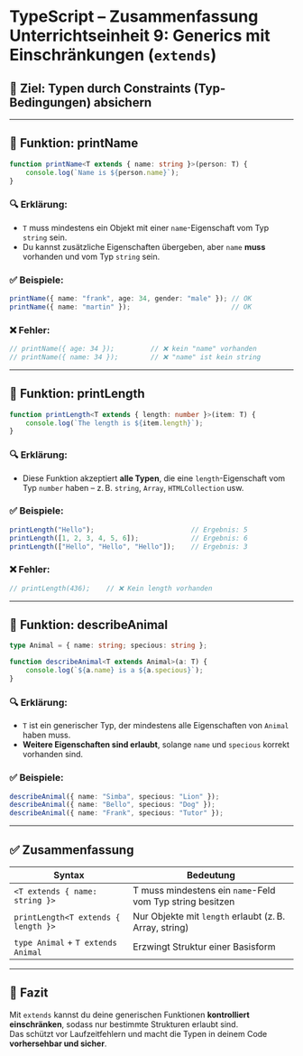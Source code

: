 
# TypeScript – Zusammenfassung Unterrichtseinheit 9: Generics mit Einschränkungen (`extends`)

## 🎯 Ziel: Typen durch Constraints (Typ-Bedingungen) absichern

---

## 🔐 Funktion: printName

```ts
function printName<T extends { name: string }>(person: T) {
    console.log(`Name is ${person.name}`);
}
```

### 🔍 Erklärung:
- `T` muss mindestens ein Objekt mit einer `name`-Eigenschaft vom Typ `string` sein.
- Du kannst zusätzliche Eigenschaften übergeben, aber `name` **muss** vorhanden und vom Typ `string` sein.

### ✅ Beispiele:
```ts
printName({ name: "frank", age: 34, gender: "male" }); // OK
printName({ name: "martin" });                         // OK
```

### ❌ Fehler:
```ts
// printName({ age: 34 });         // ❌ kein "name" vorhanden
// printName({ name: 34 });        // ❌ "name" ist kein string
```

---

## 📏 Funktion: printLength

```ts
function printLength<T extends { length: number }>(item: T) {
    console.log(`The length is ${item.length}`);
}
```

### 🔍 Erklärung:
- Diese Funktion akzeptiert **alle Typen**, die eine `length`-Eigenschaft vom Typ `number` haben – z. B. `string`, `Array`, `HTMLCollection` usw.

### ✅ Beispiele:
```ts
printLength("Hello");                        // Ergebnis: 5
printLength([1, 2, 3, 4, 5, 6]);             // Ergebnis: 6
printLength(["Hello", "Hello", "Hello"]);    // Ergebnis: 3
```

### ❌ Fehler:
```ts
// printLength(436);    // ❌ Kein length vorhanden
```

---

## 🐾 Funktion: describeAnimal

```ts
type Animal = { name: string; specious: string };

function describeAnimal<T extends Animal>(a: T) {
    console.log(`${a.name} is a ${a.specious}`);
}
```

### 🔍 Erklärung:
- `T` ist ein generischer Typ, der mindestens alle Eigenschaften von `Animal` haben muss.
- **Weitere Eigenschaften sind erlaubt**, solange `name` und `specious` korrekt vorhanden sind.

### ✅ Beispiele:
```ts
describeAnimal({ name: "Simba", specious: "Lion" });
describeAnimal({ name: "Bello", specious: "Dog" });
describeAnimal({ name: "Frank", specious: "Tutor" });
```

---

## ✅ Zusammenfassung

| Syntax                             | Bedeutung                                                  |
|------------------------------------|-------------------------------------------------------------|
| `<T extends { name: string }>`     | T muss mindestens ein `name`-Feld vom Typ string besitzen |
| `printLength<T extends { length }>`| Nur Objekte mit `length` erlaubt (z. B. Array, string)     |
| `type Animal` + `T extends Animal` | Erzwingt Struktur einer Basisform                          |

---

## 🚀 Fazit
Mit `extends` kannst du deine generischen Funktionen **kontrolliert einschränken**, sodass nur bestimmte Strukturen erlaubt sind.  
Das schützt vor Laufzeitfehlern und macht die Typen in deinem Code **vorhersehbar und sicher**.

